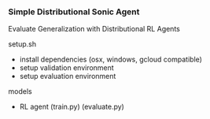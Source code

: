 ### Simple Distributional Sonic Agent

Evaluate Generalization with Distributional RL Agents


setup.sh
  * install dependencies (osx, windows, gcloud compatible)
  * setup validation environment
  * setup evaluation environment

models
  * RL agent (train.py) (evaluate.py)




